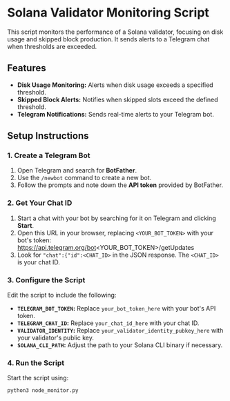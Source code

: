 # Solana Validator Monitoring Script

This script monitors the performance of a Solana validator, focusing on disk usage and skipped block production. It sends alerts to a Telegram chat when thresholds are exceeded.

## Features
- **Disk Usage Monitoring:** Alerts when disk usage exceeds a specified threshold.
- **Skipped Block Alerts:** Notifies when skipped slots exceed the defined threshold.
- **Telegram Notifications:** Sends real-time alerts to your Telegram bot.

## Setup Instructions

### 1. Create a Telegram Bot
1. Open Telegram and search for **BotFather**.
2. Use the `/newbot` command to create a new bot.
3. Follow the prompts and note down the **API token** provided by BotFather.

### 2. Get Your Chat ID
1. Start a chat with your bot by searching for it on Telegram and clicking **Start**.
2. Open this URL in your browser, replacing `<YOUR_BOT_TOKEN>` with your bot's token:
https://api.telegram.org/bot<YOUR_BOT_TOKEN>/getUpdates
3. Look for `"chat":{"id":<CHAT_ID>` in the JSON response. The `<CHAT_ID>` is your chat ID.

### 3. Configure the Script
Edit the script to include the following:
- **`TELEGRAM_BOT_TOKEN`:** Replace `your_bot_token_here` with your bot's API token.
- **`TELEGRAM_CHAT_ID`:** Replace `your_chat_id_here` with your chat ID.
- **`VALIDATOR_IDENTITY`:** Replace `your_validator_identity_pubkey_here` with your validator's public key.
- **`SOLANA_CLI_PATH`:** Adjust the path to your Solana CLI binary if necessary.

### 4. Run the Script
Start the script using:

```bash
python3 node_monitor.py
